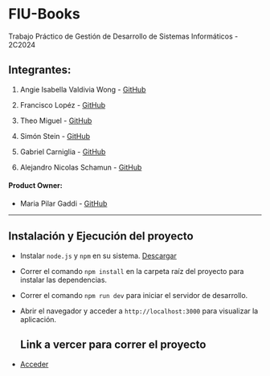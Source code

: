 # FIU-Books

Trabajo Práctico de Gestión de Desarrollo de Sistemas Informáticos - 2C2024

## Integrantes:

1. Angie Isabella Valdivia Wong - [GitHub](https://github.com/GiaWong)

2. Francisco Lopéz - [GitHub](https://github.com/franciscoL0pez)

3. Theo Miguel - [GitHub](https://github.com/TheoMiguel)

4. Simón Stein - [GitHub](https://github.com/stein257)

5. Gabriel Carniglia - [GitHub](https://github.com/gabyga-11)

6. Alejandro Nicolas Schamun - [GitHub](https://github.com/aleschamun)

#### Product Owner: 
- Maria Pilar Gaddi - [GitHub](https://github.com/mpiligaddi)

---

## Instalación y Ejecución del proyecto

- Instalar `node.js` y `npm` en su sistema. [Descargar](https://nodejs.org/en/download/package-manager)
- Correr el comando `npm install` en la carpeta raíz del proyecto para instalar las dependencias.
- Correr el comando `npm run dev` para iniciar el servidor de desarrollo.
- Abrir el navegador y acceder a `http://localhost:3000` para visualizar la aplicación.

  ## Link a vercer para correr el proyecto 
-  [Acceder](https://fiubooks-frans-projects-4a9971f4.vercel.app/)
